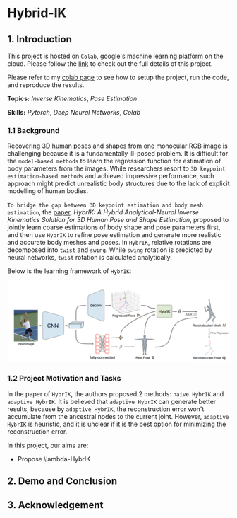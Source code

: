 # Hybrid-IK

## 1. Introduction

This project is hosted on `Colab`, google's machine learning platform on the cloud. Please follow the [link](https://drive.google.com/drive/folders/1D1EdqgHQQv_skPSmAtS0Sztoe9zqJTh6?usp=sharing) to check out the full details of this project.

Please refer to my [colab page](https://colab.research.google.com/drive/1YVSZy-Lj4H49chmWO5FQyWEHP063vvdx?usp=sharing) to see how to setup the project, run the code, and reproduce the results.

**Topics:** _Inverse Kinematics_, _Pose Estimation_

**Skills:** _Pytorch_, _Deep Neural Networks_, _Colab_

### 1.1 Background

Recovering 3D human poses and shapes from one monocular RGB image is challenging because it is a fundamentally ill-posed problem. It is difficult for the `model-based methods` to learn the regression function for estimation of body parameters from the images. While researchers resort to `3D keypoint estimation-based methods` and achieved impressive performance, such approach might predict unrealistic body structures due to the lack of explicit modelling of human bodies.

`To bridge the gap between 3D keypoint estimation and body mesh estimation`, the [paper](https://openaccess.thecvf.com/content/CVPR2021/papers/Li_HybrIK_A_Hybrid_Analytical-Neural_Inverse_Kinematics_Solution_for_3D_Human_CVPR_2021_paper.pdf), _HybrIK: A Hybrid Analytical-Neural Inverse Kinematics Solution for 3D Human Pose and Shape Estimation_, proposed to jointly learn coarse estimations of body shape and pose parameters first, and then use `HybrIK` to refine pose estimation and generate more realistic and accurate body meshes and poses. In `HybrIK`, relative rotations are decomposed into `twist` and `swing`. While `swing` rotation is predicted by neural networks, `twist` rotation is calculated analytically.

Below is the learning framework of `HybrIK`:

![Learning Framework of HybrIK](/demo/framework.png)

### 1.2 Project Motivation and Tasks

In the paper of `HybrIK`, the authors proposed 2 methods: `naive HybrIK` and `adaptive HybrIK`. It is believed that `adaptive HybrIK` can generate better results, because by `adaptive HybrIK`, the reconstruction error won't accumulate from the ancestral nodes to the current joint. However, `adaptive HybrIK` is heuristic, and it is unclear if it is the best option for minimizing the reconstruction error.

In this project, our aims are:

- Propose \lambda-HybrIK

## 2. Demo and Conclusion

## 3. Acknowledgement
